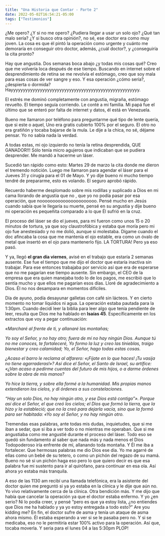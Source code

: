 ```yaml
---
title: "Una Historia que Contar - Parte 2"
date: 2022-05-02T16:54:21-05:00
tags: ["Testimonios"]
---
```

¿Me opero? ¿Y si no me opero? ¿Pudiera llegar a usar un solo ojo? ¿Qué tan malo sería? ¿Y si busco otra opinión?, no sé, ese doctor era como muy joven. La cosa es que él pintó la operación como urgente y cuánto me demoraría en conseguir otro doctor, además, ¿cuál doctor?, y ¿conseguiría la cita pronto?

Hay que angustia. Dos semanas boca abajo ¿y todas mis cosas qué? Creo que me volvería loca después de ese tiempo. Buscando en internet sobre el desprendimiento de retina se me revolvía el estómago, creo que soy mala para esas cosas de ver sangre y eso. Y esa operación ¿cómo sería?, ¿despierta o dormida? Hayyyyyyyyyyyyyyyyyyyyyyyyyyyyyyyyyyyyyyyyyyyyyyyyyyyyy.

El estrés me dominó completamente con angustia, migraña, estómago revuelto. El tiempo seguía corriendo. Le conté a mi familia. Mi papá fue el último que se enteró por falta de internet y datos, él está en Venezuela.

Bueno me llamaron por teléfono para preguntarme qué tipo de lente quería, que si este o aquel, Uno era gratis cubierto 100% por el seguro. El otro no era gratiñón y tocaba bajarse de la mula. Le dije a la chica, no sé, déjame pensar. Yo no sabía nada la verdad.

A todas estas, mi ojo izquierdo no tenía la retina desprendida, QUE GANADOR!!! Sólo tenía micro agujeros que indicaban que se pudiera desprender. Me mandó a hacerme un láser. 

Sucedió tan rápido como esto: Martes 29 de marzo la cita donde me dieron el tremendo notición. Luego me llamaron para agendar el láser para el Jueves 31 y cirugía para el 01 de Mayo. Y yo dije bueno ni mucho tiempo tendré de prepararme, esto es volando. El seguro aprobó rápido.

Recuerdo haberme desplomado sobre mis rodillas y suplicado a Dios en mi cama llorando de angustia que no , que yo no podía pasar por esa operación, que noooooooooooooooooooooo. Pensé mucho en Jesús cuando sabía que le llegaría su muerte, pensé en su angustia y dije bueno mi operación es pequeñita comparado a lo que Él sufrió en la cruz.

El proceso del láser se dio el jueves, para mi fueron como unos 15 o 20 minutos de tortura, ya que soy claustrofóbica y estaba que moría pero mi ojo fue anestesiado y no me dolió, aunque si molestaba. Dígame cuando el doc afincaba la cosa que me mantenía el ojo estable, era como un óvalo de metal que insertó en el ojo para mantenerlo fijo. LA TORTURA! Pero ya eso pasó.

Y ya, llegó **el gran día viernes**, avisé en el trabajo que estaría 2 semanas ausente. Ese fue el tiempo que me dijo el doctor que estaría inactiva sin trabajar. Para ese entonces trabajaba por servicio así que era de esperarse que no me pagarían ese tiempo ausente. Sin embargo, el CEO de la empresa que era quien manejaba todo lo de los pagos, me escribió que lo sentía mucho y que ellos me pagarían esos días. Lloré de agradecimiento a Dios. Él no nos desampara en momentos difíciles.

Día de ayuno, podía desayunar galletas con café sin lácteos. Y en cierto momento no tomar líquidos ni agua. La operación estaba pautada para la 1:30pm. Cuando decidí leer la biblia para leer algo que tenía pendiente de leer, resulta que Dios me ha hablado en **Isaías 45**. Específicamente en los extractos que voy a pegar continuación:

*«Marcharé al frente de ti,
    y allanaré las montañas;*

*Yo soy el Señor, y no hay otro;
    fuera de mí no hay ningún Dios.
Aunque tú no me conoces,
    te fortaleceré,
Yo formo la luz y creo las tinieblas,
    traigo bienestar y creo calamidad;
    Yo, el Señor, hago todas estas cosas.*

*¿Acaso el barro le reclama al alfarero:
    «¡Fíjate en lo que haces!
    ¡Tu vasija no tiene agarraderas!»?
Así dice el Señor,
    el Santo de Israel, su artífice:
«¿Van acaso a pedirme cuentas del futuro de mis hijos,
    o a darme órdenes sobre la obra de mis manos?*


*Yo hice la tierra,
    y sobre ella formé a la humanidad.
Mis propias manos extendieron los cielos,
    y di órdenes a sus constelaciones.*


*“Hay un solo Dios, no hay ningún otro,
    y ese Dios está contigo”».
Porque así dice el Señor,
    el que creó los cielos;
el Dios que formó la tierra,
    que la hizo y la estableció;
que no la creó para dejarla vacía,
    sino que la formó para ser habitada:
«Yo soy el Señor,
    y no hay ningún otro.*


Tremendas esas palabras, ante todas mis dudas, inquietudes, que si me iban a sedar, que si iba a ver todo o no mientras me operaban. Que si me angustiaba como me angustié durante el proceso del láser. Todo eso se quedó sin fundamento al saber que nada más y nada menos el Dios Todopoderoso iría enfrente de mí, allanando toda montaña. Y Él me iba a fortalecer. Que hermosas palabras me dio Dios ese dia. Yo me agarré de ellas como un bebé de su tetero, o como un pichón del regazo de su mamá. Bueno no sé si un pichón haga eso pero lo que quiero decir es que esa palabra fue mi sustento para ir al quirófano, para continuar en esa ola. Así ahora yo estaba más tranquila.

A eso de las 1130 am recibí una llamada telefónica, era la asistente del doctor quien me preguntó si ya yo estaba en la clínica y le dije que aún no. Yo vivo relativamente cerca de la clínica. Otra bendición más. Y me dijo que había que cancelar la operación ya que el doctor estaba enfermo. Y yo ¿en serio? Ni lo podía creer, y pensé “pero es que ya estoy lista, ¿no entiendes que Dios me ha hablado y ya yo estoy entregada a todo esto?” Are you kidding me? En fin, el doctor sufre de asma y tenía un ataque de asma ahora mismo. Él estaba esperando a ver si se le pasaba pero no. Y si se medicaba, eso no le permitiría estar 100% activo para la operación. Así que, tocaba moverla. Y seria para el lunes 04 a las 5:30pm PLOP!

